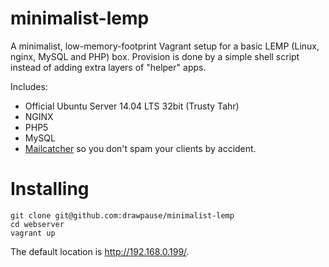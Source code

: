 # minimalist-lemp
A minimalist, low-memory-footprint Vagrant setup for a basic LEMP (Linux, nginx, MySQL and PHP) box.
Provision is done by a simple shell script instead of adding extra layers of "helper" apps.

Includes:
- Official Ubuntu Server 14.04 LTS 32bit (Trusty Tahr)
- NGINX
- PHP5
- MySQL
- [Mailcatcher](http://mailcatcher.me/) so you don't spam your clients by accident.

# Installing
```
git clone git@github.com:drawpause/minimalist-lemp
cd webserver
vagrant up
```

The default location is http://192.168.0.199/.
